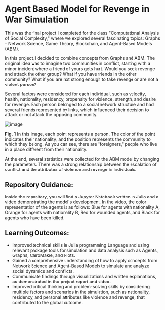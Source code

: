 # Agent Based Model for Revenge in War Simulation
This was the final project I completed for the class "Computational Analysis of Social Complexity," where we explored several fascinating topics: Graphs - Network Science, Game Theory, Blockchain, and Agent-Based Models (ABM).

In this project, I decided to combine concepts from Graphs and ABM. The original idea was to imagine two communities in conflict, starting with a minor incident where a friend of yours gets hurt. Would you seek revenge and attack the other group? What if you have friends in the other community? What if you are not strong enough to take revenge or are not a violent person?

Several factors were considered for each individual, such as velocity, health, nationality, residency, propensity for violence, strength, and desire for revenge. Each person belonged to a social network structure and had several friends represented by links, which influenced their decision to attack or not attack the opposing community.


![image](https://github.com/user-attachments/assets/14300fb9-34cc-4a7c-865b-92d7441c0984)

**Fig. 1** In this image, each point represents a person. The color of the point indicates their nationality, and the position represents the community to which they belong. As you can see, there are "foreigners," people who live in a place different from their nationality.

At the end, several statistics were collected for the ABM model by changing the parameters. There was a strong relationship between the escalation of conflict and the attributes of violence and revenge in individuals.

## Repository Guidance:
Inside the repository, you will find a Jupyter Notebook written in Julia and a video demonstrating the model's development. In the video, the color representation of the agents is as follows: Blue for agents with nationality A, Orange for agents with nationality B, Red for wounded agents, and Black for agents who have been killed.

## Learning Outcomes:
- Improved technical skills in Julia programming Language and using relevant package tools for simulation and data analysis such as Agents, Graphs, CairoMakie, and Plots.
- Gained a comprehensive understanding of how to apply concepts from Network Science and Agent-Based Models to simulate and analyze social dynamics and conflicts.
- Communicate findings through visualizations and written explanations, as demonstrated in the project report and video.
- Improved critical thinking and problem-solving skills by considering multiple factors and scenarios in the simulation, such as nationality, residency, and personal attributes like violence and revenge, that contributed to the global outcome.
